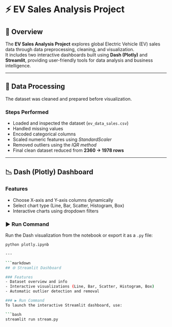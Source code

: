 # ⚡ EV Sales Analysis Project

## 📘 Overview
The **EV Sales Analysis Project** explores global Electric Vehicle (EV) sales data through data preprocessing, cleaning, and visualization.  
It includes two interactive dashboards built using **Dash (Plotly)** and **Streamlit**, providing user-friendly tools for data analysis and business intelligence.

---

## 🧹 Data Processing
The dataset was cleaned and prepared before visualization.

### Steps Performed
- Loaded and inspected the dataset (`ev_data_sales.csv`)
- Handled missing values
- Encoded categorical columns
- Scaled numeric features using *StandardScaler*
- Removed outliers using the *IQR method*
- Final clean dataset reduced from **2360 → 1978 rows**

---

## 📉 Dash (Plotly) Dashboard

### Features
- Choose X-axis and Y-axis columns dynamically  
- Select chart type (Line, Bar, Scatter, Histogram, Box)  
- Interactive charts using dropdown filters  

### ▶️ Run Command
Run the Dash visualization from the notebook or export it as a `.py` file:

```bash
python plotly.ipynb

---

```markdown
## 🌐 Streamlit Dashboard

### Features
- Dataset overview and info  
- Interactive visualizations (Line, Bar, Scatter, Histogram, Box)  
- Automatic outlier detection and removal  

### ▶️ Run Command
To launch the interactive Streamlit dashboard, use:

```bash
streamlit run stream.py
